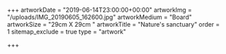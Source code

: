 +++
artworkDate = "2019-06-14T23:00:00+00:00"
artworkImg = "/uploads/IMG_20190605_162600.jpg"
artworkMedium = "Board"
artworkSize = "29cm X 29cm "
artworkTitle = "Nature's sanctuary"
order = 1
sitemap_exclude = true
type = "artwork"

+++
